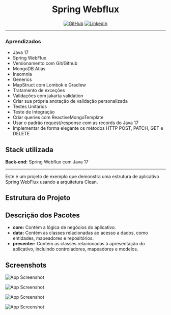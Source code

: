 
<h1 align="center">Spring Webflux</h1>

<p align="center">
	<a href="https://github.com/WalterHeitor"><img src="https://img.icons8.com/bubbles/50/000000/github.png" alt="GitHub"/></a>
	<a href="https://www.linkedin.com/in/walter-heitor-3ba4b3149/"><img src="https://img.icons8.com/bubbles/50/000000/linkedin.png" alt="LinkedIn"/></a>
</p>

---
### Aprendizados

- Java 17​​
- Spring WebFlux​
- Versionamento com Git/Github​​
- MongoDB Atlas​​
- Insomnia​​
- Generics​​
- MapStruct com Lombok e Gradlew​
- Tratamento de exceções​
- Validações com jakarta validation​
- Criar sua própria anotação de validação personalizada​
- Testes Unitários​
- Teste de Integração​
- Criar queries com ReactiveMongoTemplate​
- Usar o padrão request/response com as records do Java 17​
- Implementar de forma elegante os métodos HTTP POST, PATCH, GET e DELETE​

## Stack utilizada

**Back-end:** Spring Webflux com Java 17

---

Este é um projeto de exemplo que demonstra uma estrutura de aplicativo Spring WebFlux usando a arquitetura Clean.

## Estrutura do Projeto
## Descrição dos Pacotes

- **core:** Contém a lógica de negócios do aplicativo.
- **data:** Contém as classes relacionadas ao acesso a dados, como entidades, mapeadores e repositórios.
- **presenter:** Contém as classes relacionadas à apresentação do aplicativo, incluindo controladores, mapeadores e modelos.


## Screenshots

![App Screenshot](https://raw.githubusercontent.com/ValdirCezar/webflux-course/0b0b61654340421e95c3afb0772735fb9b9bce2d/src/main/resources/static/images/Captura%20de%20Tela%202023-01-16%20%C3%A0s%2023.41.09.png)

![App Screenshot](https://raw.githubusercontent.com/ValdirCezar/webflux-course/0b0b61654340421e95c3afb0772735fb9b9bce2d/src/main/resources/static/images/Captura%20de%20Tela%202023-01-16%20%C3%A0s%2023.44.15.png)

![App Screenshot](https://raw.githubusercontent.com/ValdirCezar/webflux-course/0b0b61654340421e95c3afb0772735fb9b9bce2d/src/main/resources/static/images/Captura%20de%20Tela%202023-01-16%20%C3%A0s%2023.44.30.png)

![App Screenshot](https://raw.githubusercontent.com/ValdirCezar/webflux-course/0b0b61654340421e95c3afb0772735fb9b9bce2d/src/main/resources/static/images/Captura%20de%20Tela%202023-01-16%20%C3%A0s%2023.44.42.png)
